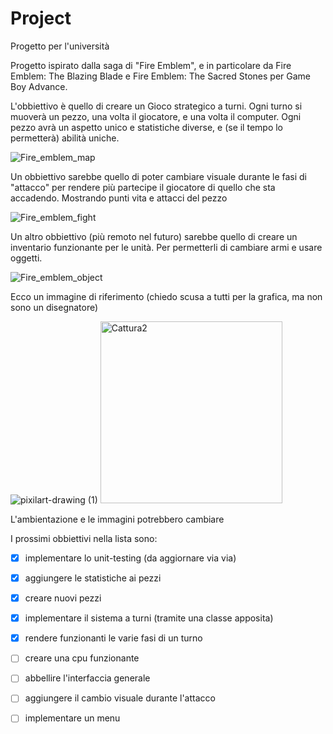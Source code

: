 # Project
Progetto per l'università

Progetto ispirato dalla saga di "Fire Emblem", e in particolare da Fire Emblem: The Blazing Blade e Fire Emblem: The Sacred Stones per Game Boy Advance.

L'obbiettivo è quello di creare un Gioco strategico a turni. Ogni turno si muoverà un pezzo, una volta il giocatore, e una volta il computer. 
Ogni pezzo avrà un aspetto unico e statistiche diverse, e (se il tempo lo permetterà) abilità uniche.

![Fire_emblem_map](https://user-images.githubusercontent.com/102967110/175330515-b18d736e-463f-4724-b0db-20b7554673bb.png)

Un obbiettivo sarebbe quello di poter cambiare visuale durante le fasi di "attacco" per rendere più partecipe il giocatore di quello che sta accadendo. Mostrando punti vita e attacci del pezzo

![Fire_emblem_fight](https://user-images.githubusercontent.com/102967110/175329978-1c87156b-9cea-4c34-869d-1b0696174d12.png)

Un altro obbiettivo (più remoto nel futuro) sarebbe quello di creare un inventario funzionante per le unità.
Per permetterli di cambiare armi e usare oggetti.

![Fire_emblem_object](https://user-images.githubusercontent.com/102967110/175331459-9ffdd0bd-ddf5-4249-8415-703a657b6686.png)

Ecco un immagine di riferimento (chiedo scusa a tutti per la grafica, ma non sono un disegnatore)

![pixilart-drawing (1)](https://user-images.githubusercontent.com/102967110/175394747-f18c3a0f-7112-41a9-9f33-ee9eb40ffdec.png)
<img width="291" alt="Cattura2" src="https://user-images.githubusercontent.com/102967110/175958411-a825a9ac-0fb2-49b7-b02b-f97cd78fd917.PNG">

L'ambientazione e le immagini potrebbero cambiare


I prossimi obbiettivi nella lista sono:

- [x] implementare lo unit-testing (da aggiornare via via)

- [x] aggiungere le statistiche ai pezzi

- [x] creare nuovi pezzi

- [x] implementare il sistema a turni (tramite una classe apposita)

- [x] rendere funzionanti le varie fasi di un turno

- [ ] creare una cpu funzionante

- [ ] abbellire l'interfaccia generale

- [ ] aggiungere il cambio visuale durante l'attacco

- [ ] implementare un menu
